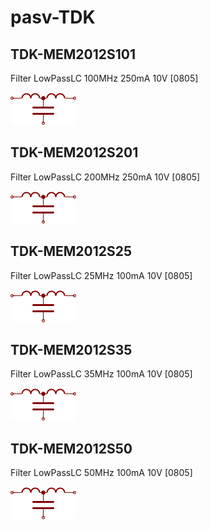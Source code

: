 # pasv-TDK

## TDK-MEM2012S101
Filter LowPassLC 100MHz 250mA 10V [0805]

![TDK-MEM2012S101__1__1](/images/pasv-TDK__TDK-MEM2012S101__1__1.png?raw=true) 

## TDK-MEM2012S201
Filter LowPassLC 200MHz 250mA 10V [0805]

![TDK-MEM2012S201__1__1](/images/pasv-TDK__TDK-MEM2012S101__1__1.png?raw=true) 

## TDK-MEM2012S25
Filter LowPassLC 25MHz 100mA 10V [0805]

![TDK-MEM2012S25__1__1](/images/pasv-TDK__TDK-MEM2012S101__1__1.png?raw=true) 

## TDK-MEM2012S35
Filter LowPassLC 35MHz 100mA 10V [0805]

![TDK-MEM2012S35__1__1](/images/pasv-TDK__TDK-MEM2012S101__1__1.png?raw=true) 

## TDK-MEM2012S50
Filter LowPassLC 50MHz 100mA 10V [0805]

![TDK-MEM2012S50__1__1](/images/pasv-TDK__TDK-MEM2012S101__1__1.png?raw=true) 

